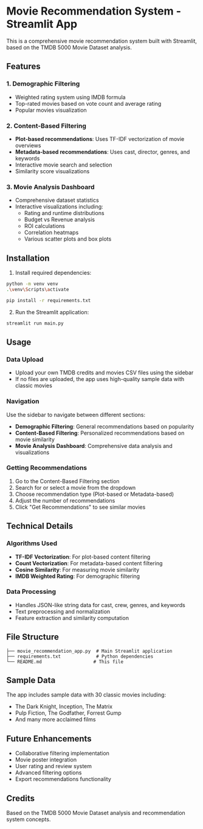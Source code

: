# Movie Recommendation System - Streamlit App

This is a comprehensive movie recommendation system built with Streamlit, based on the TMDB 5000 Movie Dataset analysis.

## Features

### 1. Demographic Filtering
- Weighted rating system using IMDB formula
- Top-rated movies based on vote count and average rating
- Popular movies visualization

### 2. Content-Based Filtering
- **Plot-based recommendations**: Uses TF-IDF vectorization of movie overviews
- **Metadata-based recommendations**: Uses cast, director, genres, and keywords
- Interactive movie search and selection
- Similarity score visualizations

### 3. Movie Analysis Dashboard
- Comprehensive dataset statistics
- Interactive visualizations including:
  - Rating and runtime distributions
  - Budget vs Revenue analysis
  - ROI calculations
  - Correlation heatmaps
  - Various scatter plots and box plots

## Installation

1. Install required dependencies:
```bash
python -m venv venv
.\venv\Scripts\activate

pip install -r requirements.txt
```

2. Run the Streamlit application:
```bash
streamlit run main.py
```

## Usage

### Data Upload
- Upload your own TMDB credits and movies CSV files using the sidebar
- If no files are uploaded, the app uses high-quality sample data with classic movies

### Navigation
Use the sidebar to navigate between different sections:
- **Demographic Filtering**: General recommendations based on popularity
- **Content-Based Filtering**: Personalized recommendations based on movie similarity
- **Movie Analysis Dashboard**: Comprehensive data analysis and visualizations

### Getting Recommendations
1. Go to the Content-Based Filtering section
2. Search for or select a movie from the dropdown
3. Choose recommendation type (Plot-based or Metadata-based)
4. Adjust the number of recommendations
5. Click "Get Recommendations" to see similar movies

## Technical Details

### Algorithms Used
- **TF-IDF Vectorization**: For plot-based content filtering
- **Count Vectorization**: For metadata-based content filtering  
- **Cosine Similarity**: For measuring movie similarity
- **IMDB Weighted Rating**: For demographic filtering

### Data Processing
- Handles JSON-like string data for cast, crew, genres, and keywords
- Text preprocessing and normalization
- Feature extraction and similarity computation

## File Structure
```
├── movie_recommendation_app.py  # Main Streamlit application
├── requirements.txt             # Python dependencies
└── README.md                   # This file
```

## Sample Data
The app includes sample data with 30 classic movies including:
- The Dark Knight, Inception, The Matrix
- Pulp Fiction, The Godfather, Forrest Gump
- And many more acclaimed films

## Future Enhancements
- Collaborative filtering implementation
- Movie poster integration
- User rating and review system
- Advanced filtering options
- Export recommendations functionality

## Credits
Based on the TMDB 5000 Movie Dataset analysis and recommendation system concepts.
